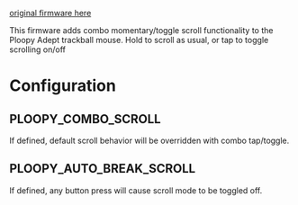[original firmware here](https://github.com/ploopyco/adept-trackball)

This firmware adds combo momentary/toggle scroll functionality to the Ploopy Adept trackball mouse.
Hold to scroll as usual, or tap to toggle scrolling on/off


# Configuration

## PLOOPY_COMBO_SCROLL
If defined, default scroll behavior will be overridden with combo tap/toggle.


## PLOOPY_AUTO_BREAK_SCROLL
If defined, any button press will cause scroll mode to be toggled off.




